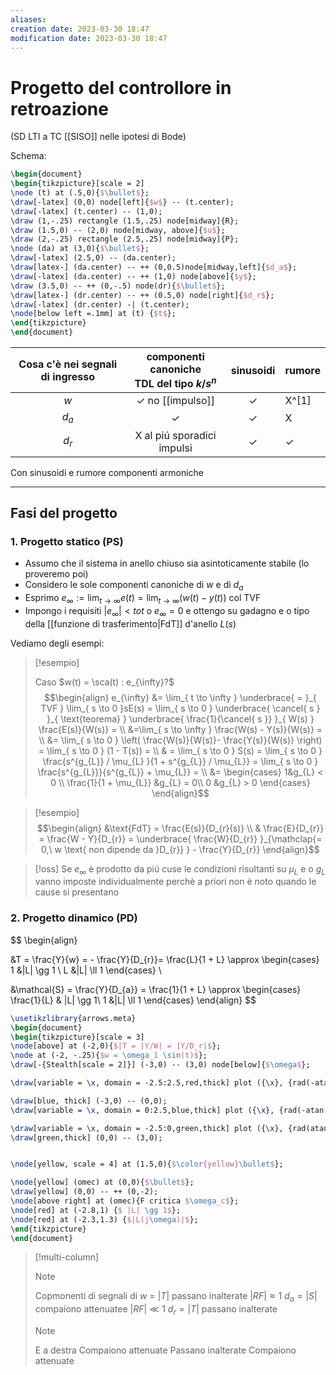 ```yaml
---
aliases: 
creation date: 2023-03-30 18:47
modification date: 2023-03-30 18:47
---
```


# Progetto del controllore in retroazione
(SD LTI a TC [[SISO]] nelle ipotesi di Bode)

Schema:
```tikz
\begin{document}
\begin{tikzpicture}[scale = 2]
\node (t) at (.5,0){$\bullet$};
\draw[-latex] (0,0) node[left]{$w$} -- (t.center);
\draw[-latex] (t.center) -- (1,0);
\draw (1,-.25) rectangle (1.5,.25) node[midway]{R};
\draw (1.5,0) -- (2,0) node[midway, above]{$u$};
\draw (2,-.25) rectangle (2.5,.25) node[midway]{P};
\node (da) at (3,0){$\bullet$};
\draw[-latex] (2.5,0) -- (da.center);
\draw[latex-] (da.center) -- ++ (0,0.5)node[midway,left]{$d_a$};
\draw[-latex] (da.center) -- ++ (1,0) node[above]{$y$};
\draw (3.5,0) -- ++ (0,-.5) node(dr){$\bullet$};
\draw[latex-] (dr.center) -- ++ (0.5,0) node[right]{$d_r$};
\draw[-latex] (dr.center) -| (t.center);
\node[below left =.1mm] at (t) {$t$};
\end{tikzpicture}
\end{document}
```

| Cosa c'è nei segnali di ingresso | componenti canoniche </br> TDL del tipo $k/s^n$ |  sinusoidi   | rumore |
|:--------------------------------:|:-----------------------------------------------:|:------------:| ------ |
|               $w$                |             $\checkmark$ no [[impulso]]             | $\checkmark$ | X^[1]      |
|             $d_{a}$              |                  $\checkmark$                   | $\checkmark$ |    X    |
|             $d_{r}$              |           X al piú sporadici impulsi            | $\checkmark$ |     $\checkmark$   |

Con sinusoidi e rumore componenti armoniche

---
[^1]: [[modulo]] che non venga da un altra misura




## Fasi del progetto

### 1. Progetto statico (PS)

- Assumo che il sistema in anello chiuso sia asintoticamente stabile (lo proveremo poi)
- Considero le sole componenti canoniche di $w$ e di $d_{a}$
- Esprimo $e_{\infty} := \lim_{ t \to \infty } e(t) = \lim_{ t \to \infty } (w(t)-y(t))$ col TVF
- Impongo i requisiti $|e_{\infty}|< tot$ o $e_{\infty} = 0$ e ottengo su gadagno e o tipo della [[funzione di trasferimento|FdT]] d'anello $L(s)$

Vediamo degli esempi:

> [!esempio]
> 
> Caso $w(t) = \sca(t) : e_{\infty}?$
> $$\begin{align}
> e_{\infty} &= \lim_{ t \to \infty } \underbrace{ = }_{ TVF } \lim_{ s \to 0 }sE(s) = \lim_{ s \to 0 } \underbrace{ \cancel{ s } }_{ \text{teorema} } \underbrace{ \frac{1}{\cancel{ s }} }_{ W(s) } \frac{E(s)}{W(s)} = \\
> &=\lim_{ s \to \infty }  \frac{W(s) - Y(s)}{W(s)} =  \\
> &= \lim_{ s \to 0 } \left( \frac{W(s)}{W(s)}- \frac{Y(s)}{W(s)}  \right) = \lim_{ s \to 0 } (1 - T(s)) =  \\
>  & = \lim_{ s \to 0 }  S(s) = \lim_{ s \to 0 } \frac{s^{g_{L}} / \mu_{L} }{1 + s^{g_{L}} / \mu_{L}} = \lim_{ s \to 0 } \frac{s^{g_{L}}}{s^{g_{L}} + \mu_{L}} = \\
> &= \begin{cases}
> 1&g_{L} < 0 \\
> \frac{1}{1 + \mu_{L}}  &g_{L} = 0\\
> 0 &g_{L} > 0
> \end{cases}
> \end{align}$$
> 

>[!esempio]
>$$\begin{align}
> &\text{FdT} = \frac{E(s)}{D_{r}(s)}  \\
> & \frac{E}{D_{r}} = \frac{W - Y}{D_{r}} = \underbrace{ \frac{W}{D_{r}} }_{\mathclap{= 0,\ w \text{ non dipende da }D_{r}} } - \frac{Y}{D_{r}}
>\end{align}$$
>

>[!oss]
>Se $e_{\infty}$ è prodotto da piú cuse le condizioni risultanti su $\mu_{L}$ e o $g_{L}$ vanno imposte individualmente perchè a priori non è noto quando le cause si presentano 

### 2. Progetto dinamico (PD)


$$
\begin{align}

&T = \frac{Y}{w} = - \frac{Y}{D_{r}}= \frac{L}{1 + L} \approx \begin{cases}
1 &|L| \gg 1 \\
L &|L| \ll 1
\end{cases} \\

&\mathcal{S} = \frac{Y}{D_{a}} = \frac{1}{1 + L} \approx \begin{cases}
\frac{1}{L}  & |L| \gg 1\\
1 &|L| \ll 1
\end{cases}
\end{align}
$$

```tikz
\usetikzlibrary{arrows.meta}
\begin{document}
\begin{tikzpicture}[scale = 3]
\node[above] at (-2,0){$|T = |Y/W| = |Y/D_r|$};
\node at (-2, -.25){$w = \omega_1 \sin(t)$};
\draw[-{Stealth[scale = 2]}] (-3,0) -- (3,0) node[below]{$\omega$};

\draw[variable = \x, domain = -2.5:2.5,red,thick] plot ({\x}, {rad(-atan(\x))}) node[below]{$|L| \ll 1$};

\draw[blue, thick] (-3,0) -- (0,0);
\draw[variable = \x, domain = 0:2.5,blue,thick] plot ({\x}, {rad(-atan(\x) -2)});

\draw[variable = \x, domain = -2.5:0,green,thick] plot ({\x}, {rad(atan(\x))}) node[below left = 3cm]{$|S| = |Y/D_r|$};
\draw[green,thick] (0,0) -- (3,0);


\node[yellow, scale = 4] at (1.5,0){$\color{yellow}\bullet$};

\node[yellow] (omec) at (0,0){$\bullet$};
\draw[yellow] (0,0) -- ++ (0,-2);
\node[above right] at (omec){F critica $\omega_c$};
\node[red] at (-2.8,1) {$ |L| \gg 1$};
\node[red] at (-2.3,1.3) {$|L(j\omega)|$};
\end{tikzpicture}
\end{document}
```






>[!multi-column]
>
>
>>[!NOTE]
> >Copmonenti di segnali di
> >$w$ = $|T|$ passano inalterate $|RF| \approx 1$
> >$d_{a} = |S|$  compaiono attenuatee $|RF| \ll 1$
> >$d_{r} = |T|$ passano inalterate
> 
>>[!Note]
>>E a destra
>>Compaiono attenuate
>>Passano inalterate
>>Compaiono attenuate

